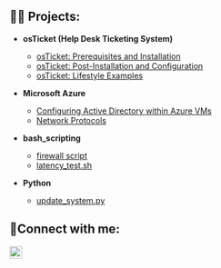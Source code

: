 <h2>👨‍💻 Projects:</h2>

- <b>osTicket (Help Desk Ticketing System)</b>
  - [osTicket: Prerequisites and Installation](https://github.com/edmilgassant/osticket-prereqs)
  - [osTicket: Post-Installation and Configuration](https://github.com/edmilgassant/osTicket-Post-Installation)
  - [osTicket: Lifestyle Examples](https://github.com/edmilgassant/ticket-lifecycles)
  
- <b>Microsoft Azure</b>
  - [Configuring Active Directory within Azure VMs](https://github.com/edmilgassant/active-directory)
  - [Network Protocols](https://github.com/edmilgassant/NSG)

- <b>bash_scripting</b>
  - [firewall script](https://github.com/edmilgassant/bash_script)
  - [latency_test.sh](https://github.com/edmilgassant/permissions.sh/blob/main/README.md)
    
- <b>Python</b>
  - [update_system.py](https://github.com/edmilgassant/spaceships/tree/main)
    
<h2>🤳Connect with me:</h2>

[<img align="left" alt="Josh | LinkedIn" width="22px" src="https://cdn.jsdelivr.net/npm/simple-icons@v3/icons/linkedin.svg" />][linkedin]

[linkedin]: https://linkedin.com/in/edmilgassant
